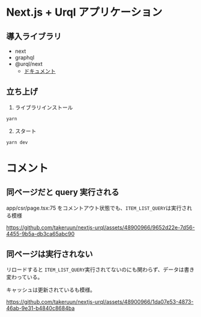 # Next.js + Urql アプリケーション

## 導入ライブラリ
- next
- graphql
- @urql/next
  - [ドキュメント](https://formidable.com/open-source/urql/docs/)
  
## 立ち上げ
1. ライブラリインストール
```sh
yarn
```

2.  スタート
```sh
yarn dev
```  

# コメント
## 同ページだと query 実行される
app/csr/page.tsx:75 をコメントアウト状態でも、`ITEM_LIST_QUERY`は実行される模様

https://github.com/takeruun/nextjs-urql/assets/48900966/9652d22e-7d56-4455-9b5a-db3ca65abc90

## 同ページは実行されない
リロードすると `ITEM_LIST_QUERY`実行されてないのにも関わらず、データは書き変わっている。

キャッシュは更新されているも模様。

https://github.com/takeruun/nextjs-urql/assets/48900966/1da07e53-4873-46ab-9e31-b4840c8684ba

